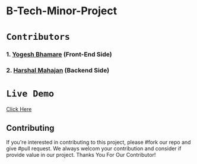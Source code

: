 # B-Tech-Minor-Project


# `Contributors`


### 1. [Yogesh Bhamare](https://github.com/YogeshAero07)  (Front-End Side)
   
### 2. [Harshal Mahajan](https://github.com/harshal125) (Backend Side)


# `Live Demo`


[Click Here](https://job-portal-college-proje-1.web.app/)

## Contributing

If you're interested in contributing to this project, please #fork our repo and give #pull request. We always welcom your contribution and consider if provide value in our project. Thanks You For Our Contributor!








